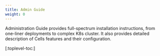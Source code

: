 ```yaml
---
title: Admin Guide
weight: 0
---
```


Administration Guide provides full-spectrum installation instructions, from one-liner deployments to complex K8s cluster. 
It also provides detailed description of Cells features and their configuration. 

[:toplevel-toc:]